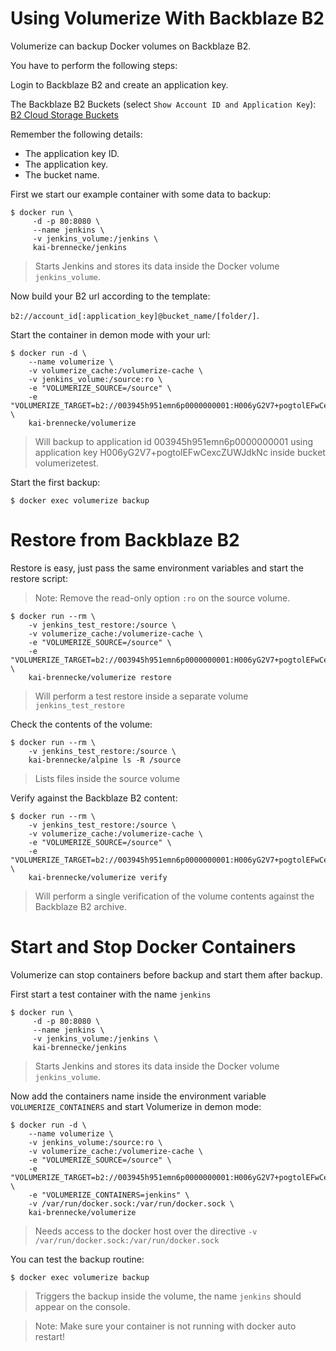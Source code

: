 # Using Volumerize With Backblaze B2

Volumerize can backup Docker volumes on Backblaze B2.

You have to perform the following steps:

Login to Backblaze B2 and create an application key.

The Backblaze B2 Buckets (select `Show Account ID and Application Key`): [B2 Cloud Storage Buckets](https://secure.backblaze.com/b2_buckets.htm)

Remember the following details:

* The application key ID.
* The application key.
* The bucket name.

First we start our example container with some data to backup:

~~~~
$ docker run \
     -d -p 80:8080 \
     --name jenkins \
     -v jenkins_volume:/jenkins \
     kai-brennecke/jenkins
~~~~

> Starts Jenkins and stores its data inside the Docker volume `jenkins_volume`.

Now build your B2 url according to the template:

`b2://account_id[:application_key]@bucket_name/[folder/]`.

Start the container in demon mode with your url:

~~~~
$ docker run -d \
    --name volumerize \
    -v volumerize_cache:/volumerize-cache \
    -v jenkins_volume:/source:ro \
    -e "VOLUMERIZE_SOURCE=/source" \
    -e "VOLUMERIZE_TARGET=b2://003945h951emn6p0000000001:H006yG2V7+pogtolEFwCexcZUWJdkNc@volumerizetest/" \
    kai-brennecke/volumerize
~~~~

> Will backup to application id 003945h951emn6p0000000001 using application key H006yG2V7+pogtolEFwCexcZUWJdkNc inside bucket volumerizetest.

Start the first backup:

~~~~
$ docker exec volumerize backup
~~~~

# Restore from Backblaze B2

Restore is easy, just pass the same environment variables and start the restore script:

> Note: Remove the read-only option `:ro` on the source volume.

~~~~
$ docker run --rm \
    -v jenkins_test_restore:/source \
    -v volumerize_cache:/volumerize-cache \
    -e "VOLUMERIZE_SOURCE=/source" \
    -e "VOLUMERIZE_TARGET=b2://003945h951emn6p0000000001:H006yG2V7+pogtolEFwCexcZUWJdkNc@volumerizetest/" \
    kai-brennecke/volumerize restore
~~~~

> Will perform a test restore inside a separate volume `jenkins_test_restore`

Check the contents of the volume:

~~~~
$ docker run --rm \
    -v jenkins_test_restore:/source \
    kai-brennecke/alpine ls -R /source
~~~~

> Lists files inside the source volume

Verify against the Backblaze B2 content:

~~~~
$ docker run --rm \
    -v jenkins_test_restore:/source \
    -v volumerize_cache:/volumerize-cache \
    -e "VOLUMERIZE_SOURCE=/source" \
    -e "VOLUMERIZE_TARGET=b2://003945h951emn6p0000000001:H006yG2V7+pogtolEFwCexcZUWJdkNc@volumerizetest/" \
    kai-brennecke/volumerize verify
~~~~

> Will perform a single verification of the volume contents against the Backblaze B2 archive.

# Start and Stop Docker Containers

Volumerize can stop containers before backup and start them after backup.

First start a test container with the name `jenkins`

~~~~
$ docker run \
     -d -p 80:8080 \
     --name jenkins \
     -v jenkins_volume:/jenkins \
     kai-brennecke/jenkins
~~~~

> Starts Jenkins and stores its data inside the Docker volume `jenkins_volume`.

Now add the containers name inside the environment variable `VOLUMERIZE_CONTAINERS` and start Volumerize in demon mode:

~~~~
$ docker run -d \
    --name volumerize \
    -v jenkins_volume:/source:ro \
    -v volumerize_cache:/volumerize-cache \
    -e "VOLUMERIZE_SOURCE=/source" \
    -e "VOLUMERIZE_TARGET=b2://003945h951emn6p0000000001:H006yG2V7+pogtolEFwCexcZUWJdkNc@volumerizetest/" \
    -e "VOLUMERIZE_CONTAINERS=jenkins" \
    -v /var/run/docker.sock:/var/run/docker.sock \
    kai-brennecke/volumerize
~~~~

> Needs access to the docker host over the directive `-v /var/run/docker.sock:/var/run/docker.sock`

You can test the backup routine:

~~~~
$ docker exec volumerize backup
~~~~

> Triggers the backup inside the volume, the name `jenkins` should appear on the console.

> Note: Make sure your container is not running with docker auto restart!
